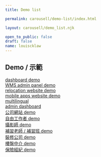 ```yaml
---
title: Demo list

permalink: carousell/demo-list/index.html

layout: carousell/demo_list.njk

open_to_public: false
draft: false
name: louiscklaw
---
```


## Demo / 示範

<div class="list-container">
    <div class="demo-list-test">
        <div class="demo-square shadow">
            <a href="https://demo-nextjs.iamon99.com/" target="_blank" rel="noopener noreferrer" >
                <div class="square-bg-img"
                    style="background-image: url('image/demo-nextjs.png');">
                </div>
                <div class="title">dashboard demo</div>
            </a>
        </div>
        <div class="demo-square shadow">
            <a href="https://rest_cms.louislabs.com/dashboard/" target="_blank" rel="noopener noreferrer" >
                <div class="square-bg-img"
                    style="background-image: url('image/demo-nextjs.png');">
                </div>
                <div class="title">WMS admin panel demo</div>
            </a>
        </div>
        <div class="demo-square shadow">
            <a href="https://relocation_demo.louislabs.com/" target="_blank" rel="noopener noreferrer" >
                <div class="square-bg-img"
                    style="background-image: url('image/relocation_demo.png');">
                </div>
                <div class="title">relocation website demo</div>
            </a>
        </div>
        <div class="demo-square shadow">
            <a href="https://mobile_apps_demo.louislabs.com/" target="_blank" rel="noopener noreferrer" >
                <div class="square-bg-img"
                    style="background-image: url('image/mobile_apps_demo.png');">
                </div>
                <div>
                    <div class="title">
                        mobile apps website demo
                    </div>
                    <div>multilingual</div>
                    <div>admin dashboard</div>
                </div>
            </a>
        </div>
        <div class="demo-square shadow">
            <a href="https://company_web_demo.louislabs.com/" target="_blank" rel="noopener noreferrer" >
                <div class="square-bg-img"
                    style="background-image: url('image/company_web_demo.png');">
                </div>
                <div class="title">公司網站 demo</div>
            </a>
        </div>
        <div class="demo-square shadow">
            <a href="https://freelancer_demo.louislabs.com/" target="_blank" rel="noopener noreferrer" >
                <div class="square-bg-img"
                    style="background-image: url('image/freelancer_demo.png');">
                </div>
                <div class="title">自由工作者 demo</div>
            </a>
        </div>
        <div class="demo-square shadow">
            <a href="https://fotop_demo.louislabs.com/" target="_blank" rel="noopener noreferrer" >
                <div class="square-bg-img"
                    style="background-image: url('image/fotop_demo.png');">
                </div>
                <div class="title">攝影師 demo</div>
            </a>
        </div>
        <div class="demo-square shadow">
            <a href="https://private_tutor_demo.louislabs.com/" target="_blank" rel="noopener noreferrer" >
                <div class="square-bg-img"
                    style="background-image: url('image/private_tutor_demo.png');">
                </div>
                <div class="title">補習老師 / 補習班 demo</div>
            </a>
        </div>
        <div class="demo-square shadow">
            <a href="https://interior_design_demo.louislabs.com/" target="_blank" rel="noopener noreferrer" >
                <div class="square-bg-img"
                    style="background-image: url('image/interior_design_demo.png');">
                </div>
                <div class="title">裝修公司 demo</div>
            </a>
        </div>
        <div class="demo-square shadow">
            <a href="https://property_agency_demo.louislabs.com/" target="_blank" rel="noopener noreferrer" >
                <div class="square-bg-img"
                    style="background-image: url('image/property_agency_demo.png');">
                </div>
                <div class="title">樓盤中介 demo</div>
            </a>
        </div>
        <div class="demo-square shadow">
            <a href="https://insurence_agent_demo.louislabs.com/" target="_blank" rel="noopener noreferrer" >
                <div class="square-bg-img"
                    style="background-image: url('image/insurence_agent_demo.png');">
                </div>
                <div class="title">保險經紀 demo</div>
            </a>
        </div>
        <!-- <div class="demo-square hide-when-mobile"></div> -->
        <!-- /workspace/louiscklaw.github.io/src/works/_ui_case_study/index.md -->
    </div>
</div>
